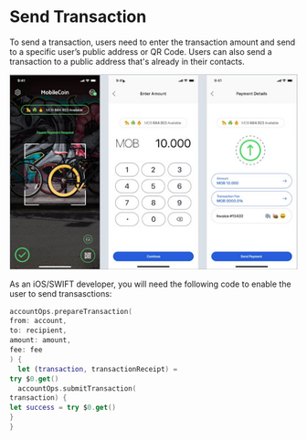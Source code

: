 # Send Transaction

To send a transaction, users need to enter the transaction amount and send to a specific user’s public address or QR Code. Users can also send a transaction to a public address that's already in their contacts.

![Users can send transactions to other users, if they know their public addresses (QR Codes).](images/send-transaction.jpeg)

As an iOS/SWIFT developer, you will need the following code to enable the user to send transasctions:

```SWIFT
accountOps.prepareTransaction(
from: account,
to: recipient,
amount: amount,
fee: fee
) {
  let (transaction, transactionReceipt) =
try $0.get()
  accountOps.submitTransaction(
transaction) {
let success = try $0.get()
}
}
```
